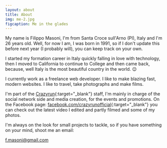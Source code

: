 ```yaml
---
layout: about
title: About
img: me-2.jpg
figcaption: Me in the glades
---
```



My name is Filippo Masoni, I'm from Santa Croce sull'Arno (PI), Italy and I'm 26 years old. Well, for now I am, I was born in 1991, so if I don't update this before next year (I probably will), you can keep track on your own.

I started my formation career in Italy quickly falling in love with technology, then I moved to California to continue to College and then came back, because, well Italy is the most beautiful country in the world. 😉

I currently work as a freelance web developer. I like to make blazing fast, modern websites. I like to travel, take photographs and make films.


I'm part of the  [Crazyrun](http://www.crazyrun.org/){:target="_blank"} staff, I'm mainly in charge of the social network side and media creation, for the events and promotions. On the Facebook page: [facebook.com/crazyrunofficial](https://www.facebook.com/crazyrunofficial/){:target="_blank"} you can check out the latest video I edited and partly filmed and some of my photos.

I'm always on the look for small projects to tackle, so if you have something on your mind, shoot me an email:     

<a
class='email
href="mailto:x@y"
'
href
 =	'
&#x20;m&#x61;&#x69;l&#x74;&#111;&#x3A;%&#50;&#x30;&#x25;6&#x36;&#37;2&#x65;%&#54;&#x64;&#x61;&#x25;7&#51;%&#x36;&#x66;%6&#101;&#105;%4&#x30;&#x25;&#x36;&#55;m&#x61;i&#x6c;&#37;&#x32;&#x65;&#x63;o&#x6d;&#x3f;
'>&#x66;&#46;m&#x61;&#x73;&#111;&#110;i@<!--
mailto:abuse@hotmail.com
</a>
-->&shy;&#x67;&#109;a&#105;&#x6C;&#46;&#x63;&#x6F;&#109;</a>
